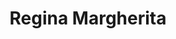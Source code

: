 ---
title: "Regina Margherita"
url: /ciudad-autonoma-de-buenos-aires/regina-margherita/
shop: Schuhe
---